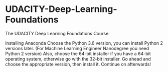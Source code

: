 # UDACITY-Deep-Learning-Foundations
The UDACITY Deep Learning Foundations Course

Installing Anaconda
Choose the Python 3.6 version, you can install Python 2 versions later. (For Machine Learning Engineer Nanodegree you need Python 2 version) Also, choose the 64-bit installer if you have a 64-bit operating system, otherwise go with the 32-bit installer. Go ahead and choose the appropriate version, then install it. Continue on afterwards!
